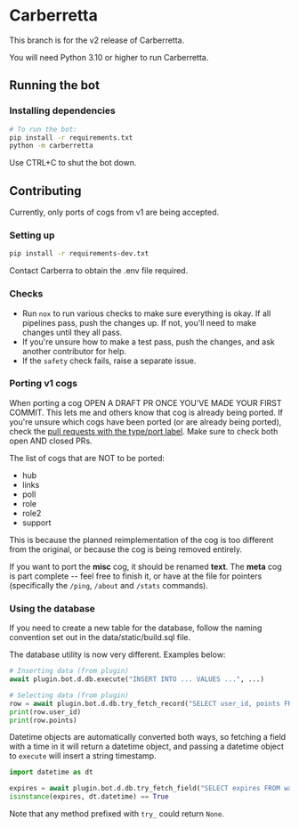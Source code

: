 # Carberretta

This branch is for the v2 release of Carberretta.

You will need Python 3.10 or higher to run Carberretta.

## Running the bot

### Installing dependencies

```sh
# To run the bot:
pip install -r requirements.txt
python -m carberretta
```

Use CTRL+C to shut the bot down.

## Contributing

Currently, only ports of cogs from v1 are being accepted.

### Setting up

```sh
pip install -r requirements-dev.txt
```

Contact Carberra to obtain the .env file required.

### Checks

- Run `nox` to run various checks to make sure everything is okay. If all pipelines pass, push the changes up. If not, you'll need to make changes until they all pass.
- If you're unsure how to make a test pass, push the changes, and ask another contributor for help.
- If the `safety` check fails, raise a separate issue.

### Porting v1 cogs

When porting a cog OPEN A DRAFT PR ONCE YOU'VE MADE YOUR FIRST COMMIT. This lets me and others know that cog is already being ported. If you're unsure which cogs have been ported (or are already being ported), check the [pull requests with the type/port label](https://github.com/Carberra/Carberretta/pulls?q=is%3Apr+label%3Atype%2Fport+). Make sure to check both open AND closed PRs.

The list of cogs that are NOT to be ported:

- hub
- links
- poll
- role
- role2
- support

This is because the planned reimplementation of the cog is too different from the original, or because the cog is being removed entirely.

If you want to port the **misc** cog, it should be renamed **text**. The **meta** cog is part complete -- feel free to finish it, or have at the file for pointers (specifically the `/ping`, `/about` and `/stats` commands).

### Using the database

If you need to create a new table for the database, follow the naming convention set out in the data/static/build.sql file.

The database utility is now very different. Examples below:

```py
# Inserting data (from plugin)
await plugin.bot.d.db.execute("INSERT INTO ... VALUES ...", ...)

# Selecting data (from plugin)
row = await plugin.bot.d.db.try_fetch_record("SELECT user_id, points FROM experience WHERE user_id = ?", ...)
print(row.user_id)
print(row.points)
```

Datetime objects are automatically converted both ways, so fetching a field with a time in it will return a datetime object, and passing a datetime object to `execute` will insert a string timestamp.

```py
import datetime as dt

expires = await plugin.bot.d.db.try_fetch_field("SELECT expires FROM warnings WHERE user_id = ?")
isinstance(expires, dt.datetime) == True
```

Note that any method prefixed with `try_` could return `None`.
